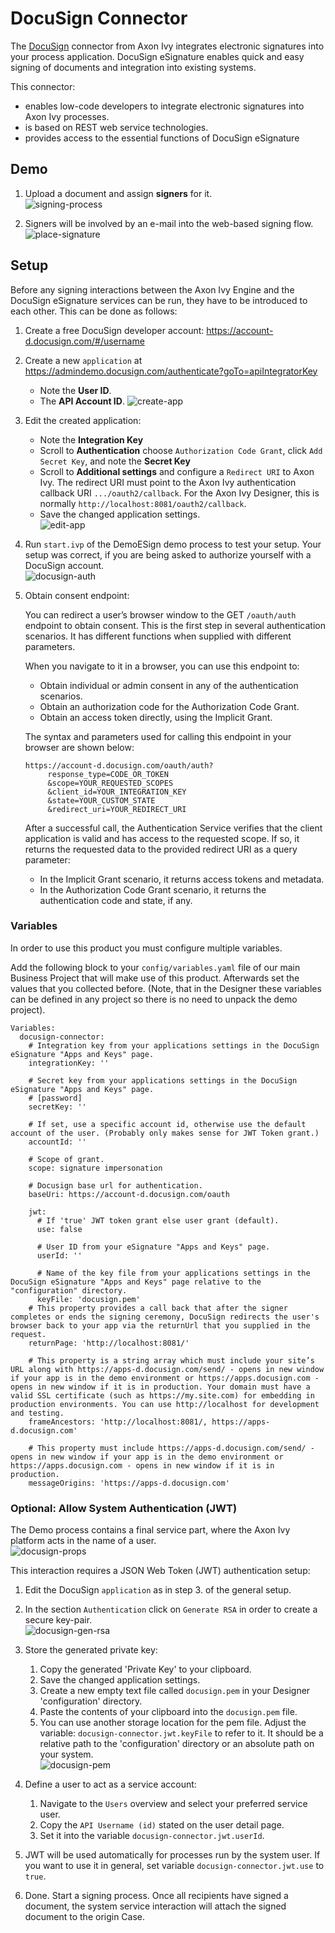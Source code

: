 # DocuSign Connector
The [DocuSign](https://www.docusign.com/products/electronic-signature) connector from Axon Ivy integrates electronic signatures into your process application. DocuSign eSignature enables quick and easy signing of documents and integration into existing systems. 

This connector:

- enables low-code developers to integrate electronic signatures into Axon Ivy processes.
- is based on REST web service technologies.
- provides access to the essential functions of DocuSign eSignature


## Demo

1. Upload a document and assign **signers** for it.  
![signing-process](images/eSignDocumentProcess.png)

1. Signers will be involved by an e-mail into the web-based signing flow.  
![place-signature](images/docuSign_finish.png)

## Setup

Before any signing interactions between the Axon Ivy Engine and the DocuSign eSignature services can be run, they have to be introduced to each other. This can be done as follows:

1. Create a free DocuSign developer account: https://account-d.docusign.com/#/username
2. Create a new `application` at https://admindemo.docusign.com/authenticate?goTo=apiIntegratorKey
   - Note the **User ID**.
   - The **API Account ID**. 
   ![create-app](images/appsAndKeys.png)
3. Edit the created application:
   - Note the **Integration Key**
   - Scroll to **Authentication** choose `Authorization Code Grant`, click `Add Secret Key`,
     and note the **Secret Key**
   - Scroll to **Additional settings** and configure a `Redirect URI` to Axon Ivy.
     The redirect URI must point to the Axon Ivy authentication callback URI `.../oauth2/callback`. 
	 For the Axon Ivy Designer, this is normally `http://localhost:8081/oauth2/callback`.
   - Save the changed application settings.  
   ![edit-app](images/application.png)

4. Run `start.ivp` of the DemoESign demo process to test your setup. Your setup was correct,
   if you are being asked to authorize yourself with a DocuSign account.  
   ![docusign-auth](images/docuSign_auth.png)
   
5. Obtain consent endpoint:

   You can redirect a user’s browser window to the GET `/oauth/auth` endpoint to obtain consent. This is the first step in several authentication scenarios. It has different functions when supplied with different parameters.
    
   When you navigate to it in a browser, you can use this endpoint to:
    
    *    Obtain individual or admin consent in any of the authentication scenarios.
    *    Obtain an authorization code for the Authorization Code Grant.
    *    Obtain an access token directly, using the Implicit Grant.

   The syntax and parameters used for calling this endpoint in your browser are shown below:
   ```
   https://account-d.docusign.com/oauth/auth?
        response_type=CODE_OR_TOKEN
        &scope=YOUR_REQUESTED_SCOPES
        &client_id=YOUR_INTEGRATION_KEY
        &state=YOUR_CUSTOM_STATE
        &redirect_uri=YOUR_REDIRECT_URI
    ```
    After a successful call, the Authentication Service verifies that the client application is valid and has access to the requested scope. If so, it returns the requested data to the provided redirect URI as a query parameter:

    *   In the Implicit Grant scenario, it returns access tokens and metadata.
    *   In the Authorization Code Grant scenario, it returns the authentication code and state, if any.


### Variables

In order to use this product you must configure multiple variables.

Add the following block to your `config/variables.yaml` file of our 
main Business Project that will make use of this product. Afterwards
set the values that you collected before.
(Note, that in the Designer these variables can be defined
in any project so there is no need to unpack the demo project).

```
Variables:
  docusign-connector:
    # Integration key from your applications settings in the DocuSign eSignature "Apps and Keys" page.
    integrationKey: ''
    
    # Secret key from your applications settings in the DocuSign eSignature "Apps and Keys" page.
    # [password]
    secretKey: ''
    
    # If set, use a specific account id, otherwise use the default account of the user. (Probably only makes sense for JWT Token grant.)
    accountId: ''

    # Scope of grant.
    scope: signature impersonation
    
    # Docusign base url for authentication.
    baseUri: https://account-d.docusign.com/oauth

    jwt:
      # If 'true' JWT token grant else user grant (default).
      use: false

      # User ID from your eSignature "Apps and Keys" page.
      userId: ''
    
      # Name of the key file from your applications settings in the DocuSign eSignature "Apps and Keys" page relative to the "configuration" directory.
      keyFile: 'docusign.pem'
    # This property provides a call back that after the signer completes or ends the signing ceremony, DocuSign redirects the user's browser back to your app via the returnUrl that you supplied in the request.
    returnPage: 'http://localhost:8081/'

    # This property is a string array which must include your site’s URL along with https://apps-d.docusign.com/send/ - opens in new window if your app is in the demo environment or https://apps.docusign.com - opens in new window if it is in production. Your domain must have a valid SSL certificate (such as https://my.site.com) for embedding in production environments. You can use http://localhost for development and testing.
    frameAncestors: 'http://localhost:8081/, https://apps-d.docusign.com'
    
    # This property must include https://apps-d.docusign.com/send/ - opens in new window if your app is in the demo environment or https://apps.docusign.com - opens in new window if it is in production.
    messageOrigins: 'https://apps-d.docusign.com'

```

### Optional: Allow System Authentication (JWT)

The Demo process contains a final service part, where the Axon Ivy platform acts in the name of a user.  
![docusign-props](images/systemDrivenProcess.png)

This interaction requires a JSON Web Token (JWT) authentication setup:

1. Edit the DocuSign `application` as in step 3. of the general setup.
2. In the section `Authentication` click on `Generate RSA` in order to create a secure key-pair.  
 ![docusign-gen-rsa](images/authenticationGenerateRSA.png)

3. Store the generated private key:
	1. Copy the generated 'Private Key' to your clipboard.
	2. Save the changed application settings.
	3. Create a new empty text file called `docusign.pem` in your Designer 'configuration' directory.
	4. Paste the contents of your clipboard into the `docusign.pem` file.
	5. You can use another storage location for the pem file. Adjust the variable: `docusign-connector.jwt.keyFile` to refer to it. It should be a relative path to the 'configuration' directory or an absolute path on your system.  
![docusign-pem](images/docuSignPem.png)

4. Define a user to act as a service account:
	1. Navigate to the `Users` overview and select your preferred service user.
	2. Copy the `API Username (id)` stated on the user detail page.
	3. Set it into the variable `docusign-connector.jwt.userId`.
	
5. JWT will be used automatically for processes run by the system user. If you want to use it
   in general, set variable `docusign-connector.jwt.use` to `true`.

6. Done. Start a signing process. Once all recipients have signed a document, the system service interaction will attach the signed document to the origin Case.
